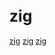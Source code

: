 # zig

[zig](https://github.com/Vexu/arocc)
[zig](https://github.com/rust-cross/cargo-zigbuild)
[zig](https://github.com/ziglang/zig)
